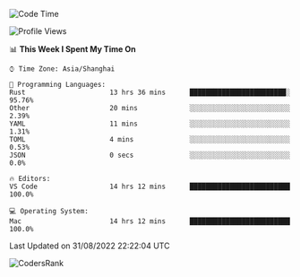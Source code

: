 <!--START_SECTION:waka-->
![Code Time](http://img.shields.io/badge/Code%20Time-1%2C666%20hrs%2049%20mins-blue)

![Profile Views](http://img.shields.io/badge/Profile%20Views-10-blue)

📊 **This Week I Spent My Time On** 

```text
⌚︎ Time Zone: Asia/Shanghai

💬 Programming Languages: 
Rust                     13 hrs 36 mins      ████████████████████████░   95.76% 
Other                    20 mins             ░░░░░░░░░░░░░░░░░░░░░░░░░   2.39% 
YAML                     11 mins             ░░░░░░░░░░░░░░░░░░░░░░░░░   1.31% 
TOML                     4 mins              ░░░░░░░░░░░░░░░░░░░░░░░░░   0.53% 
JSON                     0 secs              ░░░░░░░░░░░░░░░░░░░░░░░░░   0.0%

🔥 Editors: 
VS Code                  14 hrs 12 mins      █████████████████████████   100.0%

💻 Operating System: 
Mac                      14 hrs 12 mins      █████████████████████████   100.0%

```


 Last Updated on 31/08/2022 22:22:04 UTC
<!--END_SECTION:waka-->

![CodersRank](https://cr-skills-chart-widget.azurewebsites.net/api/api?username=BugenZhao&padding=16&tooltip=true&branding=false&sort-by-score=true&skills=Rust%2C%20Swift%2C%20C%2C%20TypeScript%2C%20Java%2C%20Go%2C%20Dart%2C%20C%2B%2B%2C%20Python%2C%20Assembly%2C%20Shell%2C%20Kotlin)
